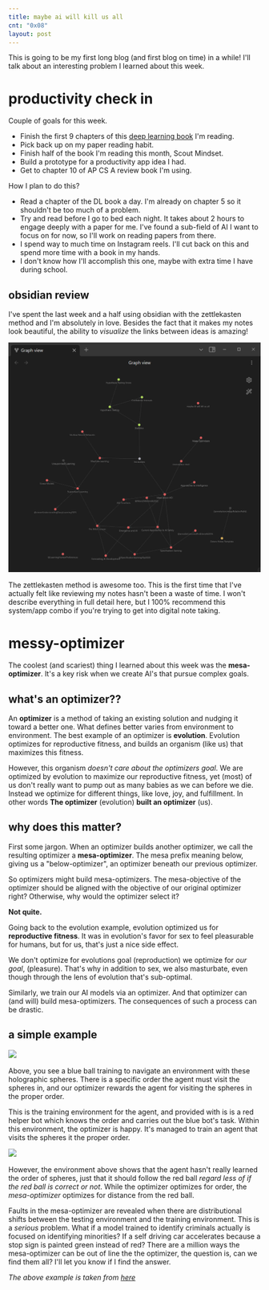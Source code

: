 ```yaml
---
title: maybe ai will kill us all
cnt: "0x08"
layout: post
---
```

This is going to be my first long blog (and first blog on time) in a while! I'll talk about an interesting problem I learned about this week.
# productivity check in
Couple of goals for this week. 
- Finish the first 9 chapters of this [deep learning book](https://udlbook.github.io/udlbook/) I'm reading.
- Pick back up on my paper reading habit. 
- Finish half of the book I'm reading this month, Scout Mindset.
- Build a prototype for a productivity app idea I had. 
- Get to chapter 10 of AP CS A review book I'm using.

How I plan to do this?

- Read a chapter of the DL book a day. I'm already on chapter 5 so it shouldn't be too much of a problem. 
- Try and read before I go to bed each night. It takes about 2 hours to engage deeply with a paper for me. I've found a sub-field of AI I want to focus on for now, so I'll work on reading papers from there.
- I spend way to much time on Instagram reels. I'll cut back on this and spend more time with a book in my hands.
- I don't know how I'll accomplish this one, maybe with extra time I have during school. 
## obsidian review
I've spent the last week and a half using obsidian with the zettlekasten method and I'm absolutely in love. Besides the fact that it makes my notes look beautiful, the ability to *visualize* the links between ideas is amazing!

![](/assets/posts/0x08/obsidian-graph.png)

The zettlekasten method is awesome too. This is the first time that I've actually felt like reviewing my notes hasn't been a waste of time. I won't describe everything in full detail here, but I 100% recommend this system/app combo if you're trying to get into digital note taking. 
# messy-optimizer
The coolest (and scariest) thing I learned about this week was the **mesa-optimizer**. It's a key risk when we create AI's that pursue complex goals. 
## what's an optimizer??
An **optimizer** is a method of taking an existing solution and nudging it toward a better one. What defines better varies from environment to environment. The best example of an optimizer is **evolution**. Evolution optimizes for reproductive fitness, and builds an organism (like us) that maximizes this fitness. 

However, this organism *doesn't care about the optimizers goal*. We are optimized by evolution to maximize our reproductive fitness, yet (most) of us don't really want to pump out as many babies as we can before we die. Instead we optimize for different things, like love, joy, and fulfillment. In other words **The optimizer** (evolution) **built an optimizer** (us).
## why does this matter?
First some jargon. When an optimizer builds another optimizer, we call the resulting optimizer a **mesa-optimizer**. The mesa prefix meaning below, giving us a "below-optimizer", an optimizer beneath our previous optimizer. 

So optimizers might build mesa-optimizers. The mesa-objective of the optimizer should be aligned with the objective of our original optimizer right? Otherwise, why would the optimizer select it?

**Not quite.**

Going back to the evolution example, evolution optimized us for **reproductive fitness**. It was in evolution's favor for sex to feel pleasurable for humans, but for us, that's just a nice side effect. 

We don't optimize for evolutions goal (reproduction) we optimize for *our goal*, (pleasure). That's why in addition to sex, we also masturbate, even though through the lens of evolution that's sub-optimal. 

Similarly, we train our AI models via an optimizer. And that optimizer can (and will) build mesa-optimizers. The consequences of such a process can be drastic. 

## a simple example

![](https://miro.medium.com/v2/resize:fit:786/format:webp/0*1sPM_3emcfsCQJ21)

Above, you see a blue ball training to navigate an environment with these holographic spheres. There is a specific order the agent must visit the spheres in, and our optimizer rewards the agent for visiting the spheres in the proper order. 

This is the training environment for the agent, and provided with is is a red helper bot which knows the order and carries out the blue bot's task. Within this environment, the optimizer is happy. It's managed to train an agent that visits the spheres it the proper order.

![](https://miro.medium.com/v2/resize:fit:786/format:webp/0*0c--QeuEVfKmZL2y)

However, the environment above shows that the agent hasn't really learned the order of spheres, just that it should follow the red ball *regard less of if the red ball is correct or not*. While the optimizer optimizes for order, the *mesa-optimizer* optimizes for distance from the red ball.

Faults in the mesa-optimizer are revealed when there are distributional shifts between the testing environment and the training environment. This is a *serious* problem. What if a model trained to identify criminals actually is focused on identifying minorities? If a self driving car accelerates because a stop sign is painted green instead of red? There are a million ways the mesa-optimizer can be out of line the the optimizer, the question is, can we find them all? I'll let you know if I find the answer. 

*The above example is taken from [here](https://deepmindsafetyresearch.medium.com/goal-misgeneralisation-why-correct-specifications-arent-enough-for-correct-goals-cf96ebc60924)*